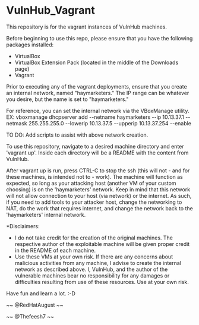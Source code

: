 # VulnHub_Vagrant
This repository is for the vagrant instances of VulnHub machines.

Before beginning to use this repo, please ensure that you have the following packages installed:
  - VirtualBox
  - VirtualBox Extension Pack (located in the middle of the Downloads page)
  - Vagrant

Prior to executing any of the vagrant deployments, ensure that you create an internal network, named "haymarketers." The IP range can be whatever you desire, but the name is set to "haymarketers."

For reference, you can set the internal network via the VBoxManage utility.
  EX: vboxmanage dhcpserver add --netname haymarketers --ip 10.13.37.1 --netmask 255.255.255.0 --lowerip 10.13.37.5 --upperip 10.13.37.254 --enable 

TO DO: Add scripts to assist with above network creation.

To use this repository, navigate to a desired machine directory and enter 'vagrant up'. Inside each directory will be a README with the content from VulnHub.

After vagrant up is run, press CTRL-C to stop the ssh (this will not - and for these machines, is intended not to - work). The machine will function as expected, so long as your attacking host (another VM of your custom choosing) is on the 'haymarketers' network. Keep in mind that this network will not allow connection to your host (via network) or the internet. As such, if you need to add tools to your attacker host, change the networking to NAT, do the work that requires internet, and change the network back to the 'haymarketers' internal network.

*Disclaimers:
  - I do not take credit for the creation of the original machines. The respective author of the exploitable machine will be given proper credit in the README of each machine.
  - Use these VMs at your own risk. If there are any concerns about malicious activities from any machine, I advise to create the internal network as described above. I, VulnHub, and the author of the vulnerable machines bear no responsibility for any damages or difficulties resulting from use of these resources. Use at your own risk.

Have fun and learn a lot. :-D

~~ @RedHatAugust ~~

~~  @Thefeesh7   ~~


